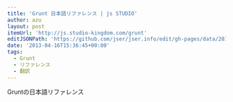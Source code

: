 ```yaml
---
title: 'Grunt 日本語リファレンス | js STUDIO'
author: azu
layout: post
itemUrl: 'http://js.studio-kingdom.com/grunt'
editJSONPath: 'https://github.com/jser/jser.info/edit/gh-pages/data/2013/04/index.json'
date: '2013-04-16T15:36:45+00:00'
tags:
  - Grunt
  - リファレンス
  - 翻訳
---
```

Gruntの日本語リファレンス
